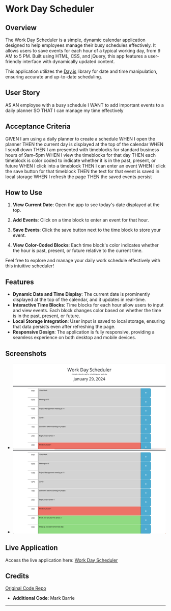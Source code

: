 # Work Day Scheduler

## Overview
The Work Day Scheduler is a simple, dynamic calendar application designed to help employees manage their busy schedules effectively. It allows users to save events for each hour of a typical working day, from 9 AM to 5 PM. Built using HTML, CSS, and jQuery, this app features a user-friendly interface with dynamically updated content.

This application utilizes the [Day.js](https://day.js.org/en/) library for date and time manipulation, ensuring accurate and up-to-date scheduling.

## User Story

AS AN employee with a busy schedule
I WANT to add important events to a daily planner
SO THAT I can manage my time effectively


## Acceptance Criteria

GIVEN I am using a daily planner to create a schedule
WHEN I open the planner
THEN the current day is displayed at the top of the calendar
WHEN I scroll down
THEN I am presented with timeblocks for standard business hours of 9am–5pm
WHEN I view the timeblocks for that day
THEN each timeblock is color coded to indicate whether it is in the past, present, or future
WHEN I click into a timeblock
THEN I can enter an event
WHEN I click the save button for that timeblock
THEN the text for that event is saved in local storage
WHEN I refresh the page
THEN the saved events persist

## How to Use


1. **View Current Date**: Open the app to see today's date displayed at the top.

2. **Add Events**: Click on a time block to enter an event for that hour.

3. **Save Events**: Click the save button next to the time block to store your event.

4. **View Color-Coded Blocks**: Each time block's color indicates whether the hour is past, present, or 
future relative to the current time.

Feel free to explore and manage your daily work schedule effectively with this intuitive scheduler!

## Features

- **Dynamic Date and Time Display**: The current date is prominently displayed at the top of the calendar, and it updates in real-time.
- **Interactive Time Blocks**: Time blocks for each hour allow users to input and view events. Each block changes color based on whether the time is in the past, present, or future.
- **Local Storage Integration**: User input is saved to local storage, ensuring that data persists even after refreshing the page.
- **Responsive Design**: The application is fully responsive, providing a seamless experience on both desktop and mobile devices.

## Screenshots

- ![Screenshot 1](./assets/readme_screenshots/Screenshot1.png)
- ![Screenshot 2](./assets/readme_screenshots/Screenshot2.png)

## Live Application

Access the live application here: [Work Day Scheduler](https://mbarrie1979.github.io/Work-Day-Scheduler/)


## Credits
[Original Code Repo](https://github.com/coding-boot-camp/crispy-octo-meme)
- **Additional Code**: Mark Barrie

---


